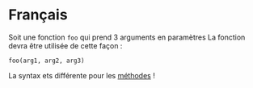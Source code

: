 # Français

Soit une fonction `foo` qui prend 3 arguments en paramètres
La fonction devra être utilisée de cette façon :
```scribi
foo(arg1, arg2, arg3)
```
La syntax ets différente pour les [méthodes](../POO/methods/call) !
